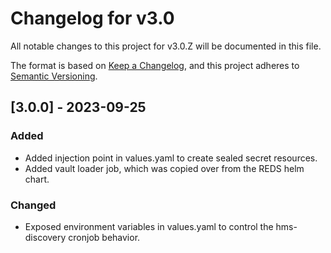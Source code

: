 # Changelog for v3.0

All notable changes to this project for v3.0.Z will be documented in this file.

The format is based on [Keep a Changelog](https://keepachangelog.com/en/1.0.0/),
and this project adheres to [Semantic Versioning](https://semver.org/spec/v2.0.0.html).

## [3.0.0] - 2023-09-25

### Added
- Added injection point in values.yaml to create sealed secret resources.
- Added vault loader job, which was copied over from the REDS helm chart.
### Changed

- Exposed environment variables in values.yaml to control the hms-discovery cronjob behavior.

